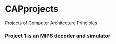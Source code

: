 # CAPprojects
Projects of Computer Architecture Principles

### Project 1 is an MIPS decoder and simulator
